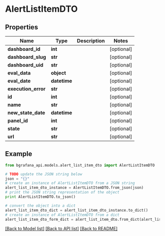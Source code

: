 # AlertListItemDTO


## Properties
Name | Type | Description | Notes
------------ | ------------- | ------------- | -------------
**dashboard_id** | **int** |  | [optional] 
**dashboard_slug** | **str** |  | [optional] 
**dashboard_uid** | **str** |  | [optional] 
**eval_data** | **object** |  | [optional] 
**eval_date** | **datetime** |  | [optional] 
**execution_error** | **str** |  | [optional] 
**id** | **int** |  | [optional] 
**name** | **str** |  | [optional] 
**new_state_date** | **datetime** |  | [optional] 
**panel_id** | **int** |  | [optional] 
**state** | **str** |  | [optional] 
**url** | **str** |  | [optional] 

## Example

```python
from bgrafana_api.models.alert_list_item_dto import AlertListItemDTO

# TODO update the JSON string below
json = "{}"
# create an instance of AlertListItemDTO from a JSON string
alert_list_item_dto_instance = AlertListItemDTO.from_json(json)
# print the JSON string representation of the object
print AlertListItemDTO.to_json()

# convert the object into a dict
alert_list_item_dto_dict = alert_list_item_dto_instance.to_dict()
# create an instance of AlertListItemDTO from a dict
alert_list_item_dto_form_dict = alert_list_item_dto.from_dict(alert_list_item_dto_dict)
```
[[Back to Model list]](../README.md#documentation-for-models) [[Back to API list]](../README.md#documentation-for-api-endpoints) [[Back to README]](../README.md)


